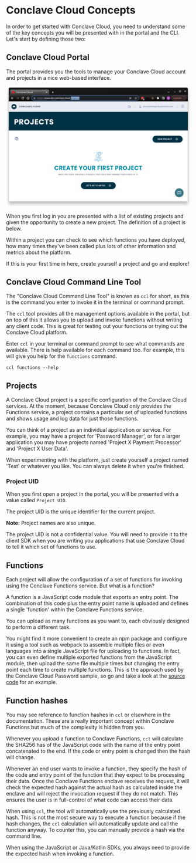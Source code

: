 # Conclave Cloud Concepts
In order to get started with Conclave Cloud, you need to understand some of the
key concepts you will be presented with in the portal and the CLI. Let's start
by defining those two:

## Conclave Cloud Portal
The portal provides you the tools to manage your Conclave Cloud account and
projects in a nice web-based interface.

![](assets/Portal.png)

When you first log in you are presented with a list of existing projects and
given the opportunity to create a new project. The definition of a project is
below.

Within a project you can check to see which functions you have deployed, how
many times they've been called plus lots of other information and metrics about
the platform.

If this is your first time in here, create yourself a project and go and
explore!

## Conclave Cloud Command Line Tool
The "Conclave Cloud Command Line Tool" is known as `ccl` for short, as this is
the command you enter to invoke it in the terminal or command prompt.

The `ccl` tool provides all the management options available in the portal, but
on top of this it allows you to upload and invoke functions without writing any
client code. This is great for testing out your functions or trying out the
Conclave Cloud platform.

Enter `ccl` in your terminal or command prompt to see what commands are
available. There is help available for each command too. For example, this will
give you help for the `functions` command.

```
ccl functions --help
```

## Projects
A Conclave Cloud project is a specific configuration of the Conclave Cloud
services. At the moment, because Conclave Cloud only provides the Functions
service, a project contains a particular set of uploaded functions and shows
usage and log data for just those functions.

You can think of a project as an individual application or service. For example,
you may have a project for 'Password Manager', or for a larger application you
may have projects named 'Project X Payment Processor' and 'Project X User Data'.

When experimenting with the platform, just create yourself a project named
'Test' or whatever you like. You can always delete it when you're finished.

###  Project UID
When you first open a project in the portal, you will be presented with a value called `Project UID`.

The project UID is the unique identifier for the current project.

__Note:__ Project names are also unique.

The project UID is not a confidential value. You will need to provide it to
the client SDK when you are writing you applications that use Conclave Cloud to
tell it which set of functions to use.

## Functions
Each project will allow the configuration of a set of functions for invoking
using the Conclave Functions service. But what is a function?

A function is a JavaScript code module that exports an entry point. The
combination of this code plus the entry point name is uploaded and defines a
single 'function' within the Conclave Functions service.

You can upload as many functions as you want to, each obviously designed to perform a
different task.

You might find it more convenient to create an npm package and configure it
using a tool such as webpack to assemble multiple files or even languages into a
single JavaScript file for uploading to functions. In fact, you can even define
multiple exported functions from the JavaScript module, then upload the same
file multiple times but changing the entry point each time to create multiple
functions. This is the approach used by the Conclave Cloud Password sample, so
go and take a look at the [source
code](https://github.com/R3Conclave/ccl-sample-conclavepass/tree/main/functions)
for an example.

## Function hashes
You may see reference to function hashes in `ccl` or elsewhere in the
documentation. These are a really important concept within Conclave Functions
but much of the complexity is hidden from you.

Whenever you upload a function to Conclave Functions, `ccl` will calculate the
SHA256 has of the JavaScript code with the name of the entry point concatenated
to the end. If the code or entry point is changed then the hash will change.

Whenever an end user wants to invoke a function, they specify the hash of the
code and entry point of the function that they expect to be processing their
data. Once the Conclave Functions enclave receives the request, it will check
the expected hash against the actual hash as calculated inside the enclave and
will reject the invocation request if they do not match. This ensures the user
is in full-control of what code can access their data.

When using `ccl`, the tool will automatically use the previously calculated
hash. This is not the most secure way to execute a function because if the hash
changes, the `ccl` calculation will automatically update and call the function
anyway. To counter this, you can manually provide a hash via the command line.

When using the JavaScript or Java/Kotlin SDKs, you always need to provide the
expected hash when invoking a function.
